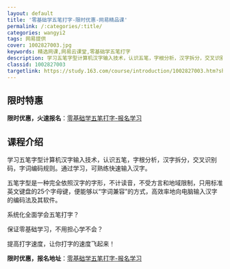 ```yaml
---
layout: default
title: '零基础学五笔打字-限时优惠-网易精品课'
permalink: /:categories/:title/
categories: wangyi2
tags: 网易提供
cover: 1002827003.jpg
keywords: 精选网课,网易云课堂,零基础学五笔打字
description: 学习五笔字型计算机汉字输入技术，认识五笔，字根分析，汉字拆分，交叉识别码，字词编码规则。通过学习，可熟练快速输入汉字。五
classid: 1002827003
targetlink: https://study.163.com/course/introduction/1002827003.htm?share=1&shareId=1025206652&utm_campaign=share&utm_medium=iphoneShare&utm_source=&utm_u=1025206652
---
```


## 限时特惠

**限时优惠，火速报名**：[零基础学五笔打字-报名学习](https://study.163.com/course/introduction/1002827003.htm?share=1&shareId=1025206652&utm_campaign=share&utm_medium=iphoneShare&utm_source=&utm_u=1025206652)

## 课程介绍

学习五笔字型计算机汉字输入技术，认识五笔，字根分析，汉字拆分，交叉识别码，字词编码规则。通过学习，可熟练快速输入汉字。

五笔字型是一种完全依照汉字的字形，不计读音，不受方言和地域限制，只用标准英文键盘的25个字母键，便能够以“字词兼容”的方式，高效率地向电脑输入汉字的编码法及其软件。



系统化全面学会五笔打字？

保证零基础学习，不用担心学不会？

提高打字速度，让你打字的速度飞起来！

**限时优惠，报名地址**：[零基础学五笔打字-报名学习](https://study.163.com/course/introduction/1002827003.htm?share=1&shareId=1025206652&utm_campaign=share&utm_medium=iphoneShare&utm_source=&utm_u=1025206652)

